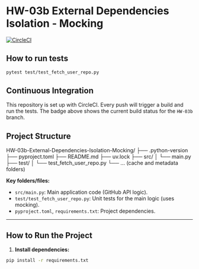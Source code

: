 # HW-03b External Dependencies Isolation - Mocking

[![CircleCI](https://dl.circleci.com/status-badge/img/gh/endiesworld/codes/tree/HW-03b.svg?style=svg)](https://dl.circleci.com/status-badge/redirect/gh/endiesworld/codes/tree/HW-03b)

## How to run tests

```bash
pytest test/test_fetch_user_repo.py
```

## Continuous Integration

This repository is set up with CircleCI. Every push will trigger a build and run the tests. The badge above shows the current build status for the `HW-03b` branch.

## Project Structure

HW-03b-External-Dependencies-Isolation-Mocking/
├── .python-version
├── pyproject.toml
├── README.md
├── uv.lock
├── src/
│   └── main.py
├── test/
│   └── test_fetch_user_repo.py
└── ... (cache and metadata folders)

**Key folders/files:**

- `src/main.py`: Main application code (GitHub API logic).
- `test/test_fetch_user_repo.py`: Unit tests for the main logic (uses mocking).
- `pyproject.toml`, `requirements.txt`: Project dependencies.

---

## How to Run the Project

1. **Install dependencies:**

```bash
pip install -r requirements.txt
```
